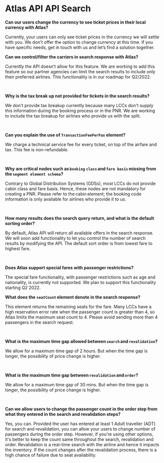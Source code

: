 # Atlas API API Search

**Can our users change the currency to see ticket prices in their local currency with Atlas?**&#x20;

Currently, your users can only see ticket prices in the currency we will settle with you. We don't offer the option to change currency at this time. If you have specific needs, get in touch with us and let’s find a solution together. &#x20;

&#x20;

**Can we control/filter the carriers in search response with Atlas?**&#x20;

Currently the API doesn’t allow for this feature. We are working to add this feature so our partner agencies can limit the search results to include only their preferred airlines. This functionality is in our roadmap for Q2/2022.&#x20;

 &#x20;

**Why is the tax break up not provided for tickets in the search results?**&#x20;

We don't provide tax breakup currently because many LCCs don't supply this information during the booking process or in the PNR. We are working to include the tax breakup for airlines who provide us with the split.&#x20;

 &#x20;

**Can you explain the use of `TransactionFeePerPax` element?**&#x20;

We charge a technical service fee for every ticket, on top of the airfare and tax. This fee is non-refundable.&#x20;

 &#x20;

**Why are critical nodes such as `booking`  `class` and `fare basis` missing from the `segment element schema`?**&#x20;

Contrary to Global Distribution Systems (GDSs), most LCCs do not provide cabin class and fare basis. Hence, these nodes are not mandatory for creating a PNR. Please refer to the cabin element; the booking code information is only available for airlines who provide it to us.&#x20;

 &#x20;

**How many results does the search query return, and what is the default sorting order?**&#x20;

By default, Atlas API will return all available offers in the search response. We will soon add functionality to let you control the number of search results by modifying the API. The default sort order is from lowest fare to highest fare.&#x20;

 &#x20;

**Does Atlas support special fares with passenger restrictions?**&#x20;

The special fare functionality, with passenger restrictions such as age and nationality, is currently not supported. We plan to support this functionality starting Q2 2022.&#x20;

&#x20;

**What does the `seatCount` element denote in the search response?**&#x20;

This element returns the remaining seats for the fare. Many LCCs have a high reservation error rate when the passenger count is greater than 4, so Atlas limits the maximum seat count to 4. Please avoid sending more than 4 passengers in the search request.&#x20;

 &#x20;

**What is the maximum time gap allowed between `search` and `revalidation`?**&#x20;

We allow for a maximum time gap of 2 hours. But when the time gap is longer, the possibility of price change is higher.&#x20;

 &#x20;

**What is the maximum time gap between `revalidation` and `order`?**&#x20;

We allow for a maximum time gap of 30 mins. But when the time gap is longer, the possibility of price change is higher.&#x20;

 &#x20;

**Can we allow users to change the passenger count in the order step from what they entered in the search and revalidation steps?**&#x20;

Yes, you can. Provided the user has entered at least 1 Adult traveller (ADT) for search and revalidation, you can allow your users to change number of passengers during the order step. However, if you're using other options, it's better to keep the count same throughout the search, revalidation and order. Revalidation is a real-time search with the airline and hence it impacts the inventory. If the count changes after the revalidation process, there is a high chance of failure due to seat availability.&#x20;
